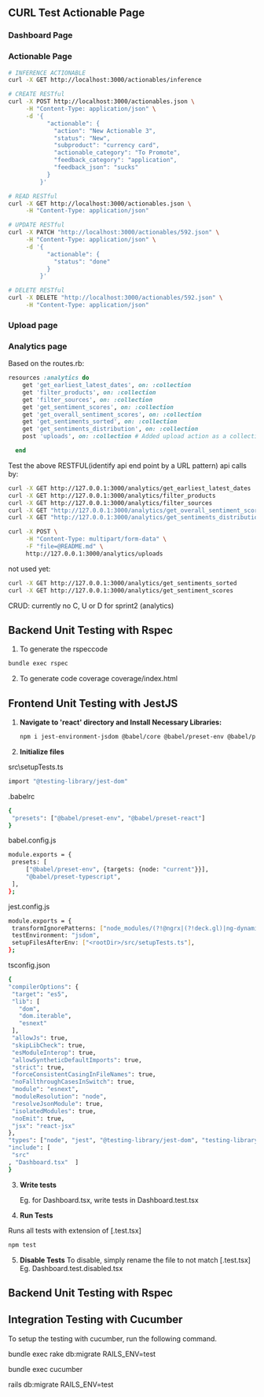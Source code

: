 ## CURL Test Actionable Page

### Dashboard Page

### Actionable Page

```bash
# INFERENCE ACTIONABLE
curl -X GET http://localhost:3000/actionables/inference

# CREATE RESTful
curl -X POST http://localhost:3000/actionables.json \
     -H "Content-Type: application/json" \
     -d '{
           "actionable": {
             "action": "New Actionable 3",
             "status": "New",
             "subproduct": "currency card",
             "actionable_category": "To Promote",
             "feedback_category": "application",
             "feedback_json": "sucks"
           }
         }'

# READ RESTful
curl -X GET http://localhost:3000/actionables.json \
     -H "Content-Type: application/json"

# UPDATE RESTful
curl -X PATCH "http://localhost:3000/actionables/592.json" \
     -H "Content-Type: application/json" \
     -d '{
           "actionable": {
             "status": "done"
           }
         }'

# DELETE RESTful
curl -X DELETE "http://localhost:3000/actionables/592.json" \
     -H "Content-Type: application/json"
```

### Upload page

### Analytics page

Based on the routes.rb:

```rb
resources :analytics do
    get 'get_earliest_latest_dates', on: :collection
    get 'filter_products', on: :collection
    get 'filter_sources', on: :collection
    get 'get_sentiment_scores', on: :collection
    get 'get_overall_sentiment_scores', on: :collection
    get 'get_sentiments_sorted', on: :collection
    get 'get_sentiments_distribution', on: :collection
    post 'uploads', on: :collection # Added upload action as a collection route

  end
```

Test the above RESTFUL(identify api end point by a URL pattern) api calls by:

```bash
curl -X GET http://127.0.0.1:3000/analytics/get_earliest_latest_dates
curl -X GET http://127.0.0.1:3000/analytics/filter_products
curl -X GET http://127.0.0.1:3000/analytics/filter_sources
curl -X GET "http://127.0.0.1:3000/analytics/get_overall_sentiment_scores?fromDate=25/06/2024&toDate=02/07/2024&product=DBS%20Treasure&source=Product%20Survey"
curl -X GET "http://127.0.0.1:3000/analytics/get_sentiments_distribution?fromDate=02/07/2024&toDate=09/07/2024&product=DBS%20Treasure&source=Product%20Survey"

curl -X POST \
     -H "Content-Type: multipart/form-data" \
     -F "file=@README.md" \
     http://127.0.0.1:3000/analytics/uploads
```

not used yet:

```bash
curl -X GET http://127.0.0.1:3000/analytics/get_sentiments_sorted
curl -X GET http://127.0.0.1:3000/analytics/get_sentiment_scores
```

CRUD: currently no C, U or D for sprint2 (analytics)

## Backend Unit Testing with Rspec

1. To generate the rspeccode

```bash
bundle exec rspec
```

2. To generate code coverage
   coverage/index.html

## Frontend Unit Testing with JestJS

1. **Navigate to 'react' directory and Install Necessary Libraries:**

   ```bash
   npm i jest-environment-jsdom @babel/core @babel/preset-env @babel/preset-typescript @types/jest @types/testing-library__jest-dom babel-jest jest-fetch-mock ts-jest
   ```

2. **Initialize files**

src\setupTests.ts

```bash
import "@testing-library/jest-dom"
```

.babelrc

```bash
{
 "presets": ["@babel/preset-env", "@babel/preset-react"]
}
```

babel.config.js

```bash
module.exports = {
 presets: [
     ["@babel/preset-env", {targets: {node: "current"}}],
     "@babel/preset-typescript",
 ],
};
```

jest.config.js

```bash
module.exports = {
 transformIgnorePatterns: ["node_modules/(?!@ngrx|(?!deck.gl)|ng-dynamic)"],
 testEnvironment: "jsdom",
 setupFilesAfterEnv: ["<rootDir>/src/setupTests.ts"],
};
```

tsconfig.json

```bash
{
"compilerOptions": {
 "target": "es5",
 "lib": [
   "dom",
   "dom.iterable",
   "esnext"
 ],
 "allowJs": true,
 "skipLibCheck": true,
 "esModuleInterop": true,
 "allowSyntheticDefaultImports": true,
 "strict": true,
 "forceConsistentCasingInFileNames": true,
 "noFallthroughCasesInSwitch": true,
 "module": "esnext",
 "moduleResolution": "node",
 "resolveJsonModule": true,
 "isolatedModules": true,
 "noEmit": true,
 "jsx": "react-jsx"
},
"types": ["node", "jest", "@testing-library/jest-dom", "testing-library__jest-dom"],
"include": [
 "src"
, "Dashboard.tsx"  ]
}
```

3. **Write tests**

   Eg. for Dashboard.tsx, write tests in Dashboard.test.tsx

4. **Run Tests**

Runs all tests with extension of [.test.tsx]

```bash
npm test
```

5. **Disable Tests**
   To disable, simply rename the file to not match [.test.tsx] Eg. Dashboard.test.disabled.tsx

## Backend Unit Testing with Rspec

## Integration Testing with Cucumber

To setup the testing with cucumber, run the following command.

bundle exec rake db:migrate RAILS_ENV=test

bundle exec cucumber

rails db:migrate RAILS_ENV=test
